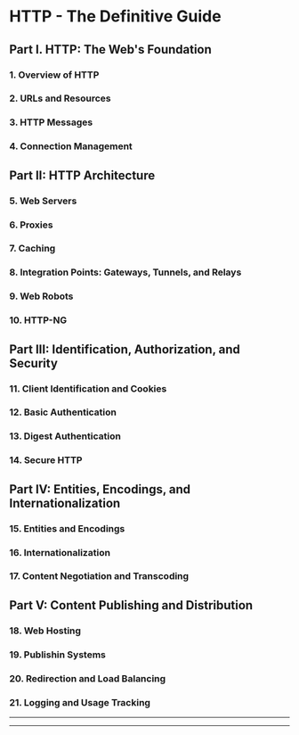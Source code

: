 # HTTP - The Definitive Guide

## Part I. HTTP: The Web's Foundation

### 1. Overview of HTTP
### 2. URLs and Resources
### 3. HTTP Messages
### 4. Connection Management

## Part II: HTTP Architecture

### 5. Web Servers
### 6. Proxies
### 7. Caching
### 8. Integration Points: Gateways, Tunnels, and Relays
### 9. Web Robots
### 10. HTTP-NG

## Part III: Identification, Authorization, and Security

### 11. Client Identification and Cookies
### 12. Basic Authentication
### 13. Digest Authentication
### 14. Secure HTTP

## Part IV: Entities, Encodings, and Internationalization

### 15. Entities and Encodings
### 16. Internationalization
### 17. Content Negotiation and Transcoding

## Part V: Content Publishing and Distribution

### 18. Web Hosting
### 19. Publishin Systems
### 20. Redirection and Load Balancing
### 21. Logging and Usage Tracking

---
---